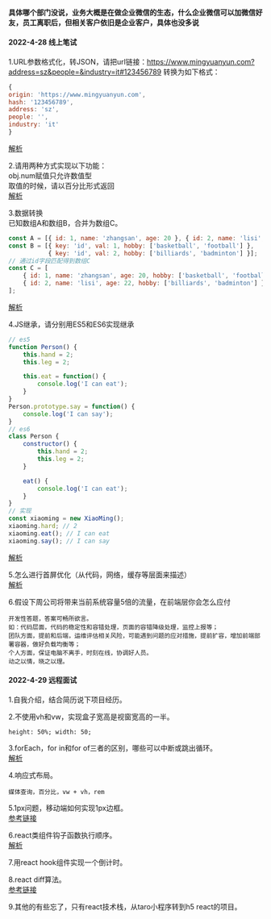 #### 具体哪个部门没说，业务大概是在做企业微信的生态，什么企业微信可以加微信好友，员工离职后，但相关客户依旧是企业客户，具体也没多说
#### 2022-4-28 线上笔试
1.URL参数格式化，转JSON，请把url链接：https://www.mingyuanyun.com?address=sz&people=&industry=it#123456789  转换为如下格式：
``` javascript
{
origin: 'https://www.mingyuanyun.com',
hash: '123456789',
address: 'sz',
people: '',
industry: 'it'
}

```
[解析](https://github.com/Vitaminaq/interview-collection/issues/1)  

2.请用两种方式实现以下功能：  
obj.num赋值只允许数值型  
取值的时候，请以百分比形式返回  
[解析](https://github.com/Vitaminaq/interview-collection/issues/2)  
  
3.数据转换  
已知数组A和数组B，合并为数组C。
```javascript
const A = [{ id: 1, name: 'zhangsan', age: 20 }, { id: 2, name: 'lisi', age: 22 }];
const B = [{ key: 'id', val: 1, hobby: ['basketball', 'football'] },
           { key: 'id', val: 2, hobby: ['billiards', 'badminton'] }];
// 通过id字段匹配得到数组C
const C = [
    { id: 1, name: 'zhangsan', age: 20, hobby: ['basketball', 'football'] },
    { id: 2, name: 'lisi', age: 22, hobby: ['billiards', 'badminton'] }
];
```
[解析](https://github.com/Vitaminaq/interview-collection/issues/3)  

4.JS继承，请分别用ES5和ES6实现继承
```javascript
// es5
function Person() {
    this.hand = 2;
    this.leg = 2;

    this.eat = function() {
        console.log('I can eat');
    }
}
Person.prototype.say = function() {
    console.log('I can say');
}
// es6
class Person {
    constructor() {
        this.hand = 2;
        this.leg = 2;
    }

    eat() {
        console.log('I can eat');
    }
}
// 实现
const xiaoming = new XiaoMing();
xiaoming.hard; // 2
xiaoming.eat(); // I can eat
xiaoming.say(); // I can say
```
[解析](https://github.com/Vitaminaq/interview-collection/issues/4)  

5.怎么进行首屏优化（从代码，网络，缓存等层面来描述）  
[解析](https://github.com/Vitaminaq/interview-collection/issues/5) 

6.假设下周公司将带来当前系统容量5倍的流量，在前端层你会怎么应付  
```
开发性答题，答案可畅所欲言。
如：代码层面，代码的稳定性和容错处理，页面的容错降级处理，监控上报等；
团队方面，提前和后端，运维评估相关风险，可能遇到问题的应对措施，提前扩容，增加前端部署容器，做好负载均衡等；
个人方面，保证电脑不离手，时刻在线，协调好人员。
动之以情，晓之以理。
```

#### 2022-4-29 远程面试
1.自我介绍，结合简历说下项目经历。  
  
2.不使用vh和vw，实现盒子宽高是视窗宽高的一半。  
```
height: 50%; width: 50;
```
  
3.forEach，for in和for of三者的区别，哪些可以中断或跳出循环。  
[解析](https://github.com/Vitaminaq/interview-collection/issues/8)

4.响应式布局。  
```
媒体查询，百分比，vw + vh，rem
```
  
5.1px问题，移动端如何实现1px边框。  
[参考链接](https://www.jianshu.com/p/31f8907637a6)

6.react类组件钩子函数执行顺序。  
[解析](https://github.com/Vitaminaq/interview-collection/issues/9)
  
7.用react hook组件实现一个倒计时。  
  
8.react diff算法。  
[参考链接](https://blog.csdn.net/qq_39207948/article/details/112639720)  
  
9.其他的有些忘了，只有react技术栈，从taro小程序转到h5 react的项目。
